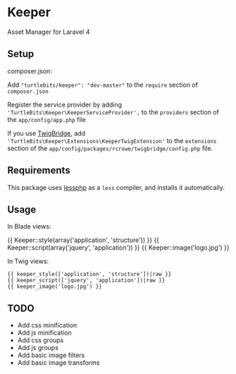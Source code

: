 Keeper
======

Asset Manager for Laravel 4


Setup
-------------------

composer.json:

Add `"turtlebits/keeper": "dev-master"` to the `require` section of `composer.json`

Register the service provider by adding `'TurtleBits\Keeper\KeeperServiceProvider',` to the `providers` section of the `app/config/app.php` file

If you use [TwigBridge](https://github.com/rcrowe/TwigBridge), add `'TurtleBits\Keeper\Extensions\KeeperTwigExtension'` to the `extensions` section of the `app/config/packages/rcrowe/twigbridge/config.php` file.


Requirements
-------------------

This package uses [lessphp](https://github.com/leafo/lessphp) as a `less` compiler, and installs it automatically.


Usage
-------------------

In Blade views:

{{ Keeper::style(array('application', 'structure')) }}
{{ Keeper::script(array('jquery', 'application')) }}
{{ Keeper::image('logo.jpg') }}

In Twig views:

```
{{ keeper_style(['application', 'structure'])|raw }}
{{ keeper_script(['jquery', 'application'])|raw }}
{{ keeper_image('logo.jpg') }}
```


TODO
-------------------
* Add css minification
* Add js minification
* Add css groups
* Add js groups
* Add basic image filters
* Add basic image transforms